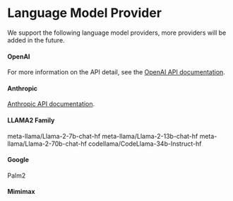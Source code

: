 # Language Model Provider

We support the following language model providers, more providers will be added in the future.

#### OpenAI
For more information on the API detail, see the [OpenAI API documentation](https://platform.openai.com/docs/api-reference/completions/create).

#### Anthropic

[Anthropic API documentation](https://docs.anthropic.com/claude/docs).

#### LLAMA2 Family

meta-llama/Llama-2-7b-chat-hf
meta-llama/Llama-2-13b-chat-hf
meta-llama/Llama-2-70b-chat-hf
codellama/CodeLlama-34b-Instruct-hf

#### Google

Palm2

#### Mimimax
